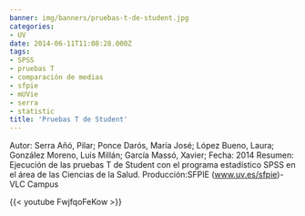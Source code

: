```yaml
---
banner: img/banners/pruebas-t-de-student.jpg
categories:
- UV
date: 2014-06-11T11:08:28.000Z
tags:
- SPSS
- pruebas T
- comparación de medias
- sfpie
- mUVie
- serra
- statistic
title: 'Pruebas T de Student'
---
```


Autor: Serra Añó, Pilar; Ponce Darós, María José; López Bueno, Laura; González Moreno, Luis Millán; García Massó, Xavier;
Fecha: 2014
Resumen: Ejecución de las pruebas T de Student con el programa estadístico SPSS en el área de las Ciencias de la Salud.
Producción:SFPIE (www.uv.es/sfpie)-VLC Campus 

{{< youtube FwjfqoFeKow >}}
